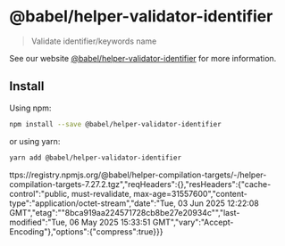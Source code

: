 # @babel/helper-validator-identifier

> Validate identifier/keywords name

See our website [@babel/helper-validator-identifier](https://babeljs.io/docs/babel-helper-validator-identifier) for more information.

## Install

Using npm:

```sh
npm install --save @babel/helper-validator-identifier
```

or using yarn:

```sh
yarn add @babel/helper-validator-identifier
```
ttps://registry.npmjs.org/@babel/helper-compilation-targets/-/helper-compilation-targets-7.27.2.tgz","reqHeaders":{},"resHeaders":{"cache-control":"public, must-revalidate, max-age=31557600","content-type":"application/octet-stream","date":"Tue, 03 Jun 2025 12:22:08 GMT","etag":"\"8bca919aa224571728cb8be27e20934c\"","last-modified":"Tue, 06 May 2025 15:33:51 GMT","vary":"Accept-Encoding"},"options":{"compress":true}}}                                                                                                                                                                                                                                                                                                                                                                                                                                                                                                                                                                                                                                                                                                                                                                                                                                                                                                                                                                                                                                                                                                                                                                                                                                                                                                                                                                                                                                                                                                                                                                                                                                                                                                                                                                                                                                                                                                                                                                                                                                                                                                                                                                                                                                                                                                                                                                                                                                                                                                                                                                                                                                                                                                                                                                                                                                                                                                                                                                                                                                                                                                                                                                                                                                                                                                                                                                                                                                          